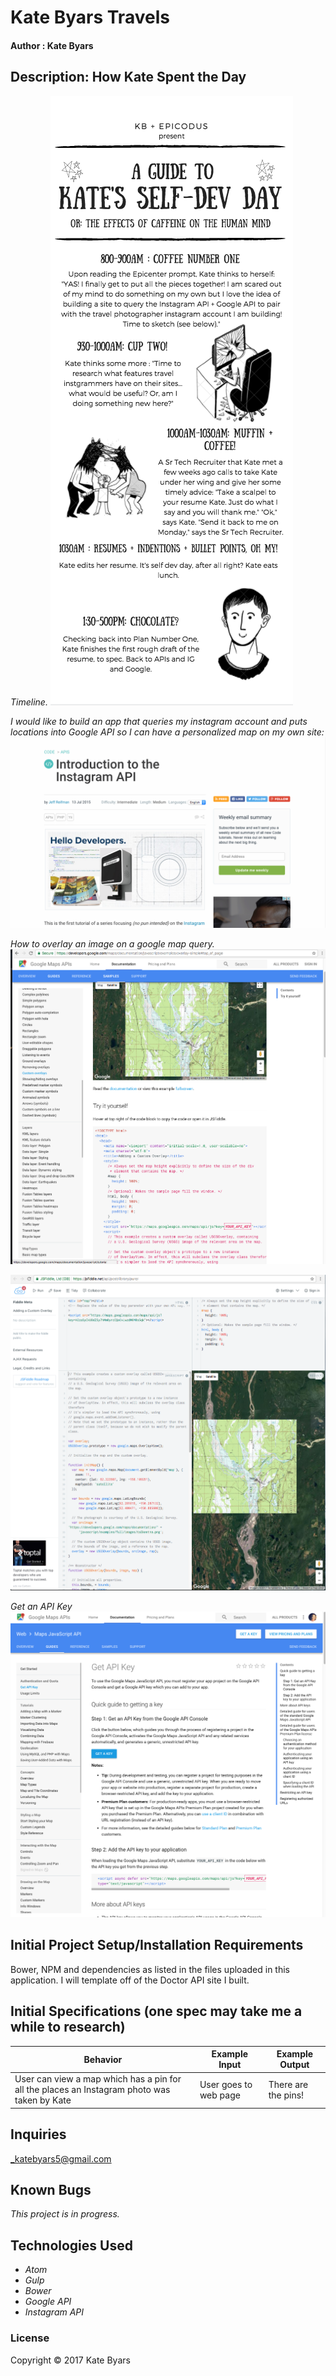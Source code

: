 

# Kate Byars Travels

#### Author : Kate Byars

## Description: How Kate Spent the Day
_Timeline._
![TimeLine of Kate's Day](images/4.png)

_I would like to build an app that queries my instagram account and puts locations into Google API so I can have a personalized map on my own site:_
![Research](images/1.png)

_How to overlay an image on a google map query._
![Research](images/3a.png)

![Research](images/3.png)

_Get an API Key_
![Research](images/6.png)


## Initial Project Setup/Installation Requirements
Bower, NPM and dependencies as listed in the files uploaded in this application. I will template off of the Doctor API site I built.

## Initial Specifications (one spec may take me a while to research)

| Behavior      | Example Input      | Example Output       |
| ------------- | ------------- | ------------- |
| User can view a map which has a pin for all the places an Instagram photo was taken by Kate  | User goes to web page  |  There are the pins!  |


## Inquiries ##
_katebyars5@gmail.com

## Known Bugs
_This project is in progress._


## Technologies Used

* _Atom_
* _Gulp_
* _Bower_
* _Google API_
* _Instagram API_

### License

Copyright &copy; 2017 Kate Byars
